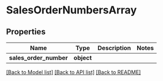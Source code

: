 # SalesOrderNumbersArray

## Properties
Name | Type | Description | Notes
------------ | ------------- | ------------- | -------------
**sales_order_number** | **object** |  | 

[[Back to Model list]](../README.md#documentation-for-models) [[Back to API list]](../README.md#documentation-for-api-endpoints) [[Back to README]](../README.md)

